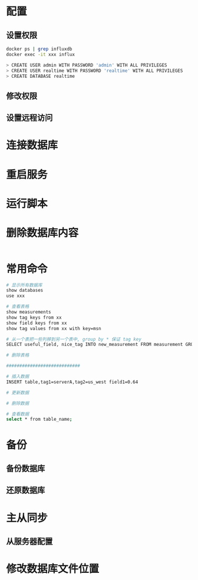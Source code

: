 # 配置

## 设置权限

```bash
docker ps | grep influxdb
docker exec -it xxx influx

> CREATE USER admin WITH PASSWORD 'admin' WITH ALL PRIVILEGES
> CREATE USER realtime WITH PASSWORD 'realtime' WITH ALL PRIVILEGES
> CREATE DATABASE realtime
```

## 修改权限

## 设置远程访问

# 连接数据库

# 重启服务

# 运行脚本

# 删除数据库内容

```bash
```

# 常用命令

```bash
# 显示所有数据库
show databases
use xxx

# 查看表格
show measurements
show tag keys from xx
show field keys from xx
show tag values from xx with key=msn

# 从一个表把一些列移到另一个表中, group by * 保证 tag key
SELECT useful_field, nice_tag INTO new_measurement FROM measurement GROUP BY *

# 删除表格

############################

# 插入数据
INSERT table,tag1=serverA,tag2=us_west field1=0.64

# 更新数据

# 删除数据

# 查看数据
select * from table_name;
```

# 备份

## 备份数据库

## 还原数据库

# 主从同步

## 从服务器配置

# 修改数据库文件位置
